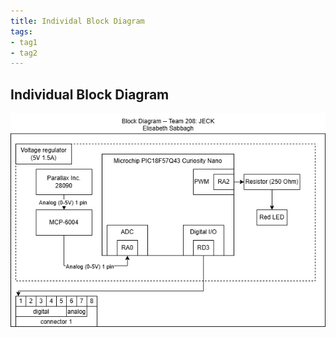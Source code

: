```yaml
---
title: Individal Block Diagram
tags:
- tag1
- tag2
---
```


## Individual Block Diagram 
![Indivial Block diagram ](Lisindvidual.drawio.png)
